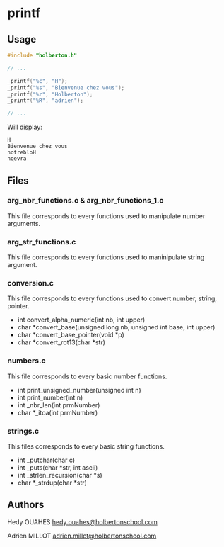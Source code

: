 # printf

## Usage

```c
#include "holberton.h"

// ...

_printf("%c", "H");
_printf("%s", "Bienvenue chez vous");
_printf("%r", "Holberton");
_printf("%R", "adrien");

// ...
```

Will display:

```shell
H
Bienvenue chez vous
notrebloH
nqevra
```

## Files

### arg_nbr_functions.c & arg_nbr_functions_1.c

This file corresponds to every functions used to manipulate number arguments.

### arg_str_functions.c

This file corresponds to every functions used to maninipulate string argument.

### conversion.c

This file corresponds to every functions used to convert number, string, pointer.

- int convert_alpha_numeric(int nb, int upper)
- char *convert_base(unsigned long nb, unsigned int base, int upper)
- char *convert_base_pointer(void *p)
- char *convert_rot13(char *str)

### numbers.c

This file corresponds to every basic number functions.

- int print_unsigned_number(unsigned int n)
- int print_number(int n)
- int _nbr_len(int prmNumber)
- char *_itoa(int prmNumber)

### strings.c

This files corresponds to every basic string functions.

- int _putchar(char c)
- int _puts(char *str, int ascii)
- int _strlen_recursion(char *s)
- char *_strdup(char *str)

## Authors

Hedy OUAHES <hedy.ouahes@holbertonschool.com>

Adrien MILLOT <adrien.millot@holbertonschool.com>